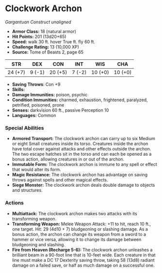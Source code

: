 # Clockwork Archon

*Gargantuan* *Construct* *unaligned*

- **Armor Class:** 18 (natural armor)
- **Hit Points:** 201 (13d20+65)
- **Speed:** walk 30 ft. hover True ft. fly 60 ft.
- **Challenge Rating:** 13 (10,000 XP)
- **Source:** Tome of Beasts 2, page 65

| STR | DEX | CON | INT | WIS | CHA |
| --- | --- | --- | --- | --- | --- |
| 24 (+7) | 9 (-1) | 20 (+5) | 7 (-2) | 10 (+0) | 10 (+0) |

- **Saving Throws**: Con +9
- **Skills:** 
- **Damage Immunities:** poison, psychic
- **Condition Immunities:** charmed, exhaustion, frightened, paralyzed, petrified, poisoned, prone
- **Senses:** darkvision 60 ft., passive Perception 10
- **Languages:** Common

### Special Abilities

- **Armored Transport:** The clockwork archon can carry up to six Medium or eight Small creatures inside its torso. Creatures inside the archon have total cover against attacks and other effects outside the archon. The two escape hatches sit in the torso and can each be opened as a bonus action, allowing creatures in or out of the archon.
- **Immutable Form:** The clockwork archon is immune to any spell or effect that would alter its form.
- **Magic Resistance:** The clockwork archon has advantage on saving throws against spells and other magical effects.
- **Siege Monster:** The clockwork archon deals double damage to objects and structures.

### Actions

- **Multiattack:** The clockwork archon makes two attacks with its transforming weapon.
- **Transforming Weapon:** Melee Weapon Attack: +11 to hit, reach 10 ft., one target. Hit: 29 (4d10 + 7) bludgeoning or slashing damage. As a bonus action, the archon can change its weapon from a sword to a hammer or vice versa, allowing it to change its damage between bludgeoning and slashing.
- **Fire from Heaven (Recharge 5-6):** The clockwork archon unleashes a brilliant beam in a 90-foot line that is 10-feet wide. Each creature in that line must make a DC 17 Dexterity saving throw, taking 58 (13d8) radiant damage on a failed save, or half as much damage on a successful one.


